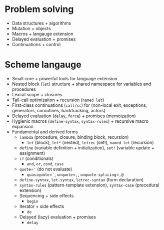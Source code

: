 # Problem solving

- Data structures + algorithms
- Mutation + objects
- Macros + langauge extension
- Delayed evaluation + promises
- Continuations + control

# Scheme langauge

- Small core + powerful tools for language extension
- Nested block (`let`) structure + shared namespace for variables and procedures
- Lexcal scope + closures
- Tail-call optimizaiton + recursion (`named let`)
- First-class continuations (`call/cc`) for (non-local exit, exceptions, generators,
  coroutines, backtracking, actors)
- Delayed evaluation (`delay`, `force`) + promises (memoization)
- Hygienic macros (`define-syntax`, `syntax-rules`) + recursive macro expansion
- Fundamental and derived forms
  - `lambda` (procedure, closure, binding block, recursion)
    - `let` (block), `let*` (nested), `letrec` (set!), `named let` (recursion)
  - `define` (variable definition + initialization), `set!` (variable update + assignment)
  - `if` (conditionals)
    - `and`, `or`, `cond`, `case`
  - `quote`=`'` (do not evaluate)
    - `quasiquote`=`` ` ``, `unquote`=`,`, `unquote-splicing`=`,@`
  - `define-syntax`, `let-syntax`, `letrec-syntax` (form declaration)
  - `syntax-rules` (pattern-template extension), `syntax-case` (precedural extension)
  - Sequencing + side effects
    - `begin`
  - Iterator + side effects
    - `do`
  - Delayed (lazy) evaluation + promises
    - `delay`

